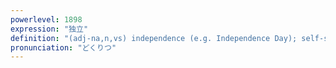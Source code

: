 ```yaml
---
powerlevel: 1898
expression: "独立"
definition: "(adj-na,n,vs) independence (e.g. Independence Day); self-support; (P)"
pronunciation: "どくりつ"
---
```

